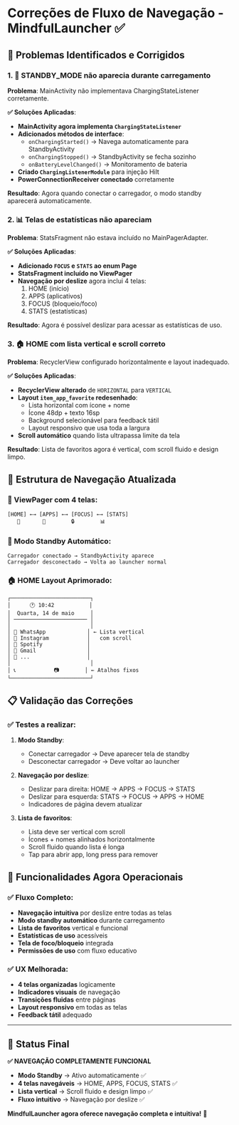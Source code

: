 # Correções de Fluxo de Navegação - MindfulLauncher ✅

## 🔧 **Problemas Identificados e Corrigidos**

### 1. 🔋 **STANDBY_MODE não aparecia durante carregamento**

**Problema**: MainActivity não implementava ChargingStateListener corretamente.

**✅ Soluções Aplicadas**:
- **MainActivity agora implementa `ChargingStateListener`**
- **Adicionados métodos de interface**:
  - `onChargingStarted()` → Navega automaticamente para StandbyActivity
  - `onChargingStopped()` → StandbyActivity se fecha sozinho
  - `onBatteryLevelChanged()` → Monitoramento de bateria
- **Criado `ChargingListenerModule`** para injeção Hilt
- **PowerConnectionReceiver conectado** corretamente

**Resultado**: Agora quando conectar o carregador, o modo standby aparecerá automaticamente.

### 2. 📊 **Telas de estatísticas não apareciam**

**Problema**: StatsFragment não estava incluído no MainPagerAdapter.

**✅ Soluções Aplicadas**:
- **Adicionado `FOCUS` e `STATS` ao enum Page**
- **StatsFragment incluído no ViewPager**
- **Navegação por deslize** agora inclui 4 telas:
  1. HOME (início)
  2. APPS (aplicativos)  
  3. FOCUS (bloqueio/foco)
  4. STATS (estatísticas)

**Resultado**: Agora é possível deslizar para acessar as estatísticas de uso.

### 3. 🏠 **HOME com lista vertical e scroll correto**

**Problema**: RecyclerView configurado horizontalmente e layout inadequado.

**✅ Soluções Aplicadas**:
- **RecyclerView alterado** de `HORIZONTAL` para `VERTICAL`
- **Layout `item_app_favorite` redesenhado**:
  - Lista horizontal com ícone + nome
  - Ícone 48dp + texto 16sp
  - Background selecionável para feedback tátil
  - Layout responsivo que usa toda a largura
- **Scroll automático** quando lista ultrapassa limite da tela

**Resultado**: Lista de favoritos agora é vertical, com scroll fluido e design limpo.

## 🎯 **Estrutura de Navegação Atualizada**

### **📱 ViewPager com 4 telas**:
```
[HOME] ←→ [APPS] ←→ [FOCUS] ←→ [STATS]
   📍       📱        🔒        📊
```

### **🔋 Modo Standby Automático**:
```
Carregador conectado → StandbyActivity aparece
Carregador desconectado → Volta ao launcher normal
```

### **🏠 HOME Layout Aprimorado**:
```
┌─────────────────────────┐
│      🕐 10:42           │
│  Quarta, 14 de maio     │
│ ─────────────────────── │
│                         │
│ 📱 WhatsApp             │ ← Lista vertical
│ 📱 Instagram            │   com scroll
│ 📱 Spotify              │
│ 📱 Gmail                │
│ 📱 ...                  │
│                         │
│ 📞            📷        │ ← Atalhos fixos
└─────────────────────────┘
```

## 📋 **Validação das Correções**

### **✅ Testes a realizar**:

1. **Modo Standby**:
   - Conectar carregador → Deve aparecer tela de standby
   - Desconectar carregador → Deve voltar ao launcher

2. **Navegação por deslize**:
   - Deslizar para direita: HOME → APPS → FOCUS → STATS
   - Deslizar para esquerda: STATS → FOCUS → APPS → HOME
   - Indicadores de página devem atualizar

3. **Lista de favoritos**:
   - Lista deve ser vertical com scroll
   - Ícones + nomes alinhados horizontalmente
   - Scroll fluido quando lista é longa
   - Tap para abrir app, long press para remover

## 🚀 **Funcionalidades Agora Operacionais**

### **✅ Fluxo Completo**:
- **Navegação intuitiva** por deslize entre todas as telas
- **Modo standby automático** durante carregamento  
- **Lista de favoritos** vertical e funcional
- **Estatísticas de uso** acessíveis
- **Tela de foco/bloqueio** integrada
- **Permissões de uso** com fluxo educativo

### **✅ UX Melhorada**:
- **4 telas organizadas** logicamente
- **Indicadores visuais** de navegação
- **Transições fluidas** entre páginas
- **Layout responsivo** em todas as telas
- **Feedback tátil** adequado

---

## 🎉 **Status Final**

**✅ NAVEGAÇÃO COMPLETAMENTE FUNCIONAL**

- **Modo Standby** → Ativo automaticamente ✅
- **4 telas navegáveis** → HOME, APPS, FOCUS, STATS ✅  
- **Lista vertical** → Scroll fluido e design limpo ✅
- **Fluxo intuitivo** → Navegação por deslize ✅

**MindfulLauncher agora oferece navegação completa e intuitiva!** 🚀
